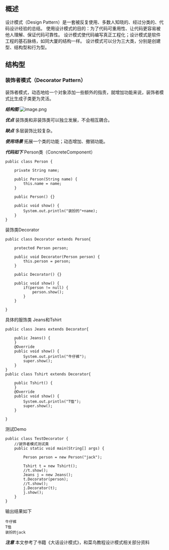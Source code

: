 

## 概述
设计模式（Design Pattern）是一套被反复使用、多数人知晓的、经过分类的、代码设计经验的总结。
使用设计模式的目的：为了代码可重用性、让代码更容易被他人理解、保证代码可靠性。 设计模式使代码编写真正工程化；设计模式是软件工程的基石脉络，如同大厦的结构一样。
设计模式可以分为三大类，分别是创建型、结构型和行为型。
## 结构型
### 装饰者模式（Decorator Pattern）
装饰者模式，动态地给一个对象添加一些额外的指责，就增加功能来说，装饰者模式比生成子类更为灵活。

***结构图***
![image.png](https://upload-images.jianshu.io/upload_images/14607771-a9eee867e429cf7a.png?imageMogr2/auto-orient/strip%7CimageView2/2/w/1240)


***优点***
装饰类和非装饰类可以独立发展，不会相互耦合。

***缺点***
多层装饰比较复杂。

***使用场景***
拓展一个类的功能；动态增加、撤销功能。



***代码如下***
Person类（ConcreteComponent）
```
public class Person {
	
	private String name;
	
	public Person(String name) {
		this.name = name;
	}
	
	public Person() {}
	
	public void show() {
		System.out.println("装扮的"+name);
	}
}
```
装饰类Decorator
```
public class Decorator extends Person{

	protected Person person;
	
	public void Decorator(Person person) {
		this.person = person;
	}
	
	public Decorator() {}
	
	public void show() {
		if(person != null) {
			person.show();
		}
	}

}
```
具体的服饰类 Jeans和Tshirt
```
public class Jeans extends Decorator{
	
	public Jeans() {
	}
	@Override
	public void show() {
		System.out.println("牛仔裤");
		super.show();
	}
}
public class Tshirt extends Decorator{

	public Tshirt() {
	}
	@Override
	public void show() {
		System.out.println("T恤");
		super.show();
	}

}
```
测试Demo
```
public class TestDecorator {
	//装饰者模式测试类
	public static void main(String[] args) {
		
		Person person = new Person("jack");
		
		Tshirt t = new Tshirt();
		//t.show();
		Jeans j = new Jeans();
		t.Decorator(person);
		//t.show();
		j.Decorator(t);
		j.show();
	}
}
```
输出结果如下
```
牛仔裤
T恤
装扮的jack
```
***注意***
本文参考了书籍《大话设计模式》，和菜鸟教程设计模式相关部分资料

